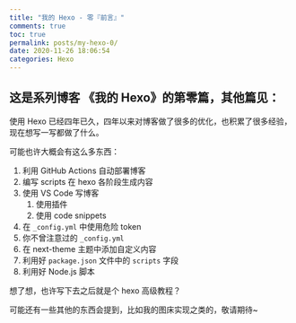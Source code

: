 ```yaml
---
title: "我的 Hexo - 零『前言』"
comments: true
toc: true
permalink: posts/my-hexo-0/
date: 2020-11-26 18:06:54
categories: Hexo
---
```


这是系列博客 《我的 Hexo》的第零篇，其他篇见：
---

使用 Hexo 已经四年已久，四年以来对博客做了很多的优化，也积累了很多经验，现在想写一写都做了什么。

可能也许大概会有这么多东西：

1. 利用 GitHub Actions 自动部署博客
2. 编写 scripts 在 hexo 各阶段生成内容
3. 使用 VS Code 写博客
   1. 使用插件
   2. 使用 code snippets
4. 在 `_config.yml` 中使用危险 token
5. 你不曾注意过的 `_config.yml`
6. 在 next-theme 主题中添加自定义内容
7. 利用好 `package.json` 文件中的 `scripts` 字段
8. 利用好 Node.js 脚本

<!-- more -->

想了想，也许写下去之后就是个 hexo 高级教程？

可能还有一些其他的东西会提到，比如我的图床实现之类的，敬请期待~
